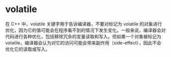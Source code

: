 # volatile

在 C++ 中，volatile 关键字用于告诉编译器，不要对标记为 volatile 的对象进行优化，因为它的值可能会在程序看不到的情况下发生变化。一般来说，编译器会对代码进行各种优化，包括移除冗余的变量读取和写入。但如果一个对象被标记为 volatile，编译器会认为对它的访问可能会带来副作用（side-effect），因此不会优化它的读取或写入。